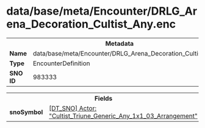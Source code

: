 <h1>data/base/meta/Encounter/DRLG_Arena_Decoration_Cultist_Any.enc</h1><table><tr><th colspan="100%">Metadata</th></tr><tr><td><b>Name</b></td><td>data/base/meta/Encounter/DRLG_Arena_Decoration_Cultist_Any.enc</td></tr><tr><td><b>Type</b></td><td>EncounterDefinition</td></tr><tr><td><b>SNO ID</b></td><td>983333</td></tr></table>

<table><tr><th colspan="100%">Fields</th></tr><tr><td><b>snoSymbol</b></td><td><a href="..\Actor\Cultist_Triune_Generic_Any_1x1_03_Arrangement.acr.md">[DT_SNO] Actor: "Cultist_Triune_Generic_Any_1x1_03_Arrangement"</a></td></tr></table>

